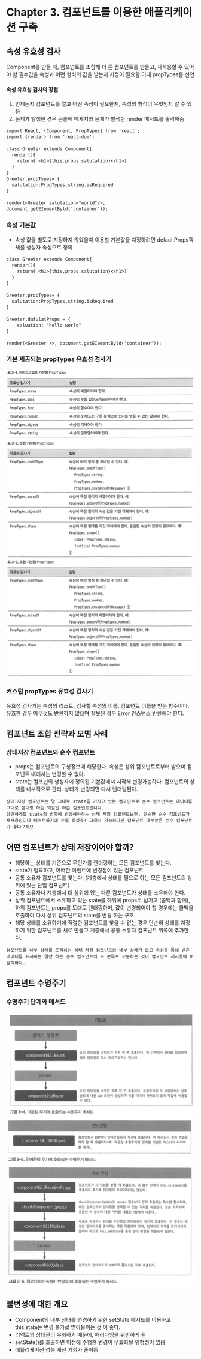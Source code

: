 # Chapter 3. 컴포넌트를 이용한 애플리케이션 구축

## 속성 유효성 검사

Component를 만들 때, 컴포넌트를 조합해 더 튼 컴포넌트를 만들고, 재사용할 수 있어야 함
필수값을 속성과 어떤 형식의 값을 받는지 지정이 필요함 이때 propTypes를 선언


#### 속성 유효성 검사의 장점

1. 언제든지 컴포넌트를 열고 어떤 속성이 필요한지, 속성의 형식이 무엇인지 알 수 있음
2. 문제가 발생한 경우 콘솔에 메세지와 문제가 발생한 render 메서드를 출력해줌

```
import React, {Component, PropTypes} from 'react';
import {render} from 'react-dom';

class Greeter extends Component{
  render(){
    return( <h1>{this.props.salutation}</h1>)
  }
}
Greeter.propTypes= {
  salutation:PropTypes.string.isRequired
}

render(<Greeter salutation="world"/>, document.getEIementByld('container'));
```

### 속성 기본값
- 속성 값을 별도로 지정하지 않았을때 이용할 기본값을 지정하려면 defaultProps객체를 생성자 속성으로 정의

```
class Greeter extends Component{
  render(){
    return( <h1>{this.props.salutation}</h1>)
  }
}

Greeter.propTypes= {
  salutation:PropTypes.string.isRequired
}

Greeter.dafulatProps = {
	saluation: "hello world"
}

render(<Greeter />, document.getEIementByld('container'));
```

### 기본 제공되는 propTypes 유효성 검사기
![propTypes](/images/1.png)
![propTypes2](/images/2.png)
![propTypes3](/images/2.png)

### 커스텀 propTypes 유효성 검사기
유효성 검사기는 속성의 리스트, 검사할 속성의 이름, 컴포넌트 이름을 받는 함수이다.
유효한 경우 아무것도 반환하지 않으며 잘못된 경우 Error 인스턴스 반환해야 한다.

## 컴포넌트 조합 전략과 모범 사례
### 상태저장 컴포넌트와 순수 컴포넌트
- props는 컴포넌트의 구성정보에 해당한다. 속성은 상위 컴포넌트로부터 받으며 컴포넌트 내에서는 변경할 수 없다.
- state는 컴포넌의 생성자에 정의된 기본값에서 시작해 변경가능하다. 컴포넌트의 상태를 내부적으로 관리. 상태가 변경되면 다시 렌더링된다.

```
상태 저장 컴포넌트는 말 그대로 state를 가지고 있는 컴포넌트로 순수 컴포넌트는 데이터를 그대로 렌더링 하는 역할만 하는 컴포넌트입니다.
당연하게도 state의 변화에 반응해야하는 상태 저장 컴포넌트보단, 단순한 순수 컴포넌트가 재사용성이나 테스트하기에 수월 하겠죠! 그래서 가능하다면 컴포넌트 대부분은 순수 컴포넌트가 좋다구해요.
```

## 어떤 컴포넌트가 상태 저장이어야 할까?
- 해당하는 상태를 기준으로 무언가를 렌더링하는 모든 컴포넌트를 찾는다.
 - state가 필요하고, 어떠한 이벤트에 변경점이 있는 컴포넌트
- 공통 소유자 컴포넌트를 찾는다. (계층에서 상태를 필요로 하는 모든 컴포넌트의 상위에 있는 단일 컴포넌트)
- 공통 소유자나 계층에서 더 상위에 있는 다른 컴포넌트가 상태를 소유해야 한다.
 - 상위 컴포넌트에서 소유하고 있는 state를 하위에 props로 넘기고 (콜백과 함께), 하위 컴포넌트는 props를 토대로 렌더링하며, 값이 변경되어야 할 경우에는 콜백을 호출하여 다시 상위 컴포넌트의 state를 변경 하는 구조
- 해당 상태를 소유하기에 적절한 컴포넌트를 찾을 수 없는 경우 단순히 상태를 저장하기 위한 컴포넌트를 새로 만들고 계층에서 공통 소유자 컴포넌트 위쪽에 추가한다.
```
컴포넌트를 내부 상태를 조작하는 상태 저장 컴포넌트와 내부 상태가 없고 속성을 통해 받은 데이터를 표시하는 일만 하는 순수 컴포넌트의 두 분류로 구분하는 것이 컴포넌트 재시용에 바람직하다.
```

 ## 컴포넌트 수명주기
 ### 수명주기 단계와 메서드
 ![lifeCycle](/images/4.png)
 ![lifeCycle](/images/5.png)
 ![lifeCycle](/images/6.png)

 ## 불변성에 대한 개요
- Component의 내부 상태를 변경하기 위한 setState 메서드를 이용하고 this.state는 변경 불가로 받아들이는 것 이 좋다.
 - 리액트의 상태관리 우회하기 때문에, 패러다임을 위반하게 됨
 - setState()를 호출하면 이전에 수행한 변경이 무효화될 위험성이 있음
 - 애플리케이션 성능 개선 기회가 줄어듬
